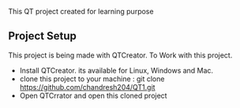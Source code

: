 This QT project created for learning purpose

## Project Setup
This project is being made with QTCreator. To Work with this project.
- Install QTCreator. its available for Linux, Windows and Mac.
- clone this project to your machine : 
  git clone https://github.com/chandresh204/QT1.git
- Open QTCrrator and open this cloned project
